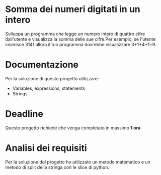 # Somma dei numeri digitati in un intero

Sviluppa un programma che legge un numero intero di quattro cifre dall'utente e 
visualizza la somma delle sue cifre.Per esempio, se l'utente inserisce 3141 
allora il tuo programma dovrebbe visualizzare 3+1+4+1=9.

# Documentazione

Per la soluzione di questo progetto utilizzare:

- Variables, expressions, statements
- Strings

# Deadline

Questo progetto richiede che venga completato in massimo  **1 ora**

# Analisi dei requisiti

Per la soluzione del progetto ho utilizzato un metodo matematico e un metodo di split 
della stringa con le slice di python.


